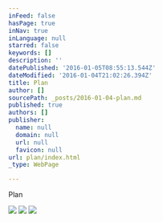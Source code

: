 ```yaml
---
inFeed: false
hasPage: true
inNav: true
inLanguage: null
starred: false
keywords: []
description: ''
datePublished: '2016-01-05T08:55:13.544Z'
dateModified: '2016-01-04T21:02:26.394Z'
title: Plan
author: []
sourcePath: _posts/2016-01-04-plan.md
published: true
authors: []
publisher:
  name: null
  domain: null
  url: null
  favicon: null
url: plan/index.html
_type: WebPage

---
```

Plan

![](https://the-grid-user-content.s3-us-west-2.amazonaws.com/4f1c9d34-9f56-4bc3-9ef4-037571b6bd84.png)
![](https://the-grid-user-content.s3-us-west-2.amazonaws.com/46ad6305-f581-463d-a68a-73633a7d3cc2.png)
![](https://the-grid-user-content.s3-us-west-2.amazonaws.com/e8fb37f0-2082-4553-ab60-735dbc33367c.png)